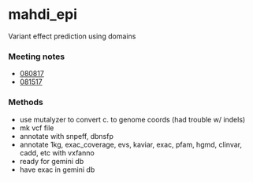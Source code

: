 mahdi_epi
==============================

Variant effect prediction using domains

### Meeting notes
* [080817](docs/meeting_080817.md)
* [081517](docs/meeting_081517.md)

### Methods
* use mutalyzer to convert c. to genome coords (had trouble w/ indels)
* mk vcf file
* annotate with snpeff, dbnsfp
* annotate 1kg, exac_coverage, evs, kaviar, exac, pfam, hgmd, clinvar, cadd, etc with vxfanno
* ready for gemini db
* have exac in gemini db

